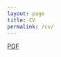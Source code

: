 ```yaml
---
layout: page
title: CV
permalink: /cv/
---
```


<a href="matthiashaslberger.github.io/Academic_CV.pdf" target="_blank">PDF</a>
